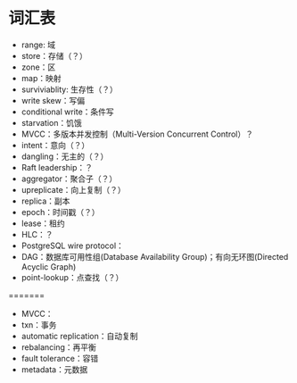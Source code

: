 # 词汇表

- range: 域
- store：存储（？）
- zone：区
- map：映射
- surviviablity: 生存性（？）
- write skew：写偏
- conditional write：条件写
- starvation：饥饿
- MVCC：多版本并发控制（Multi-Version Concurrent Control）？
- intent：意向（？）
- dangling：无主的（？）
- Raft leadership：？
- aggregator：聚合子（？）
- upreplicate：向上复制（？）
- replica：副本
- epoch：时间戳（？）
- lease：租约
- HLC：？
- PostgreSQL wire protocol：
- DAG：数据库可用性组(Database Availability Group)；有向无环图(Directed Acyclic Graph)
- point-lookup：点查找（？）

=======
- MVCC：
- txn：事务
- automatic replication：自动复制
- rebalancing：再平衡
- fault tolerance：容错
- metadata：元数据

